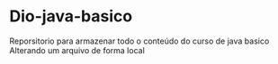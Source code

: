 # Dio-java-basico
Reporsitorio para armazenar todo o conteúdo do curso de java basico
Alterando um arquivo de forma local

